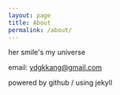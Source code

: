 ```yaml
---
layout: page
title: About
permalink: /about/
---
```


her smile's my universe  



email: ydgkkang@gmail.com   

powered by github / using jekyll
